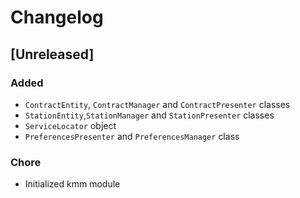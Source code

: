 # Changelog

## [Unreleased]

### Added

- `ContractEntity`, `ContractManager` and `ContractPresenter` classes
- `StationEntity`,`StationManager` and `StationPresenter` classes
- `ServiceLocator` object
- `PreferencesPresenter` and `PreferencesManager` class

### Chore

- Initialized kmm module
